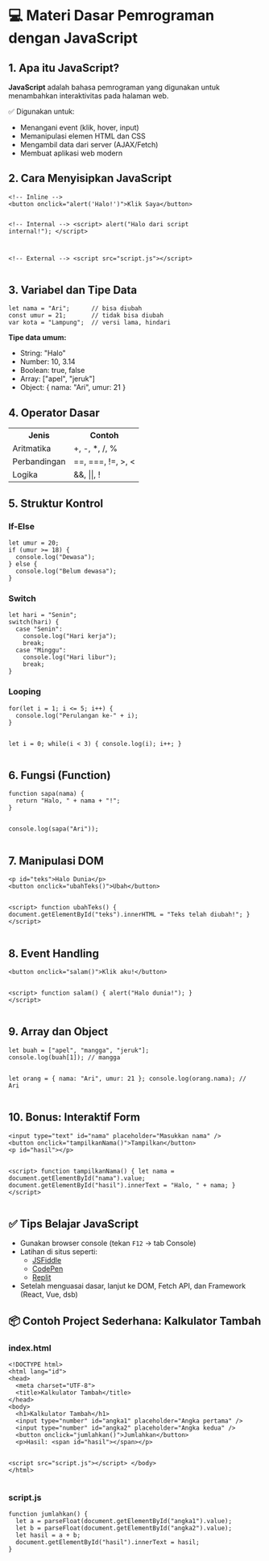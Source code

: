 <!DOCTYPE html>
<html lang="id">
<head>
  <meta charset="UTF-8">
</head>
<body>

  <h1>💻 Materi Dasar Pemrograman dengan JavaScript</h1>

  <h2>1. Apa itu JavaScript?</h2>
  <p><strong>JavaScript</strong> adalah bahasa pemrograman yang digunakan untuk menambahkan interaktivitas pada halaman web.</p>
  <p>✅ Digunakan untuk:</p>
  <ul>
    <li>Menangani event (klik, hover, input)</li>
    <li>Memanipulasi elemen HTML dan CSS</li>
    <li>Mengambil data dari server (AJAX/Fetch)</li>
    <li>Membuat aplikasi web modern</li>
  </ul>

  <h2>2. Cara Menyisipkan JavaScript</h2>
  <pre><code>&lt;!-- Inline --&gt;
&lt;button onclick="alert('Halo!')"&gt;Klik Saya&lt;/button&gt;

&lt;!-- Internal --&gt;
&lt;script&gt;
  alert("Halo dari script internal!");
&lt;/script&gt;

&lt;!-- External --&gt;
&lt;script src="script.js"&gt;&lt;/script&gt;
</code></pre>

  <h2>3. Variabel dan Tipe Data</h2>
  <pre><code>let nama = "Ari";      // bisa diubah
const umur = 21;       // tidak bisa diubah
var kota = "Lampung";  // versi lama, hindari</code></pre>
  <p><strong>Tipe data umum:</strong></p>
  <ul>
    <li>String: "Halo"</li>
    <li>Number: 10, 3.14</li>
    <li>Boolean: true, false</li>
    <li>Array: ["apel", "jeruk"]</li>
    <li>Object: { nama: "Ari", umur: 21 }</li>
  </ul>

  <h2>4. Operator Dasar</h2>
  <table>
    <tr><th>Jenis</th><th>Contoh</th></tr>
    <tr><td>Aritmatika</td><td>+, -, *, /, %</td></tr>
    <tr><td>Perbandingan</td><td>==, ===, !=, &gt;, &lt;</td></tr>
    <tr><td>Logika</td><td>&amp;&amp;, ||, !</td></tr>
  </table>

  <h2>5. Struktur Kontrol</h2>
  <h3>If-Else</h3>
  <pre><code>let umur = 20;
if (umur &gt;= 18) {
  console.log("Dewasa");
} else {
  console.log("Belum dewasa");
}</code></pre>

  <h3>Switch</h3>
  <pre><code>let hari = "Senin";
switch(hari) {
  case "Senin":
    console.log("Hari kerja");
    break;
  case "Minggu":
    console.log("Hari libur");
    break;
}</code></pre>

  <h3>Looping</h3>
  <pre><code>for(let i = 1; i &lt;= 5; i++) {
  console.log("Perulangan ke-" + i);
}

let i = 0;
while(i &lt; 3) {
  console.log(i);
  i++;
}</code></pre>

  <h2>6. Fungsi (Function)</h2>
  <pre><code>function sapa(nama) {
  return "Halo, " + nama + "!";
}

console.log(sapa("Ari"));</code></pre>

  <h2>7. Manipulasi DOM</h2>
  <pre><code>&lt;p id="teks"&gt;Halo Dunia&lt;/p&gt;
&lt;button onclick="ubahTeks()"&gt;Ubah&lt;/button&gt;

&lt;script&gt;
  function ubahTeks() {
    document.getElementById("teks").innerHTML = "Teks telah diubah!";
  }
&lt;/script&gt;
</code></pre>

  <h2>8. Event Handling</h2>
  <pre><code>&lt;button onclick="salam()"&gt;Klik aku!&lt;/button&gt;

&lt;script&gt;
  function salam() {
    alert("Halo dunia!");
  }
&lt;/script&gt;
</code></pre>

  <h2>9. Array dan Object</h2>
  <pre><code>let buah = ["apel", "mangga", "jeruk"];
console.log(buah[1]); // mangga

let orang = {
  nama: "Ari",
  umur: 21
};
console.log(orang.nama); // Ari
</code></pre>

  <h2>10. Bonus: Interaktif Form</h2>
  <pre><code>&lt;input type="text" id="nama" placeholder="Masukkan nama" /&gt;
&lt;button onclick="tampilkanNama()"&gt;Tampilkan&lt;/button&gt;
&lt;p id="hasil"&gt;&lt;/p&gt;

&lt;script&gt;
  function tampilkanNama() {
    let nama = document.getElementById("nama").value;
    document.getElementById("hasil").innerText = "Halo, " + nama;
  }
&lt;/script&gt;
</code></pre>

  <h2>✅ Tips Belajar JavaScript</h2>
  <ul>
    <li>Gunakan browser console (tekan <code>F12</code> → tab Console)</li>
    <li>Latihan di situs seperti:
      <ul>
        <li><a href="https://jsfiddle.net" target="_blank">JSFiddle</a></li>
        <li><a href="https://codepen.io" target="_blank">CodePen</a></li>
        <li><a href="https://replit.com" target="_blank">Replit</a></li>
      </ul>
    </li>
    <li>Setelah menguasai dasar, lanjut ke DOM, Fetch API, dan Framework (React, Vue, dsb)</li>
  </ul>

  <h2>📦 Contoh Project Sederhana: Kalkulator Tambah</h2>

  <h3>index.html</h3>
  <pre><code>&lt;!DOCTYPE html&gt;
&lt;html lang="id"&gt;
&lt;head&gt;
  &lt;meta charset="UTF-8"&gt;
  &lt;title&gt;Kalkulator Tambah&lt;/title&gt;
&lt;/head&gt;
&lt;body&gt;
  &lt;h1&gt;Kalkulator Tambah&lt;/h1&gt;
  &lt;input type="number" id="angka1" placeholder="Angka pertama" /&gt;
  &lt;input type="number" id="angka2" placeholder="Angka kedua" /&gt;
  &lt;button onclick="jumlahkan()"&gt;Jumlahkan&lt;/button&gt;
  &lt;p&gt;Hasil: &lt;span id="hasil"&gt;&lt;/span&gt;&lt;/p&gt;

  &lt;script src="script.js"&gt;&lt;/script&gt;
&lt;/body&gt;
&lt;/html&gt;
</code></pre>

  <h3>script.js</h3>
  <pre><code>function jumlahkan() {
  let a = parseFloat(document.getElementById("angka1").value);
  let b = parseFloat(document.getElementById("angka2").value);
  let hasil = a + b;
  document.getElementById("hasil").innerText = hasil;
}</code></pre>

</body>
</html>
